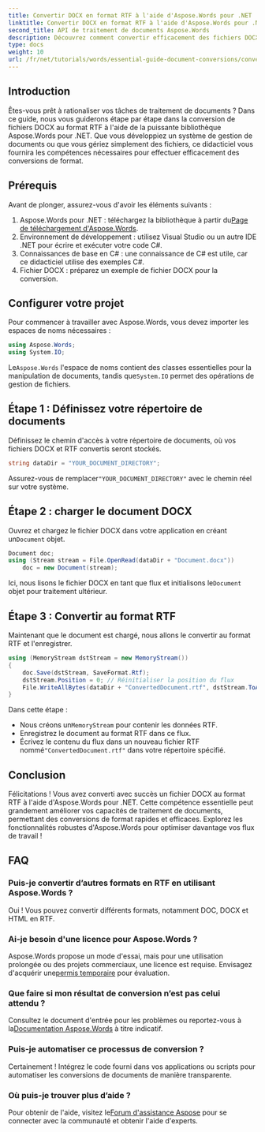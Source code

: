 ```yaml
---
title: Convertir DOCX en format RTF à l'aide d'Aspose.Words pour .NET
linktitle: Convertir DOCX en format RTF à l'aide d'Aspose.Words pour .NET
second_title: API de traitement de documents Aspose.Words
description: Découvrez comment convertir efficacement des fichiers DOCX au format RTF à l'aide de la bibliothèque Aspose.Words pour .NET. Ce guide étape par étape couvre le chargement de documents et l'enregistrement des conversions.
type: docs
weight: 10
url: /fr/net/tutorials/words/essential-guide-document-conversions/convert-docx-to-rtf/
---
```

## Introduction

Êtes-vous prêt à rationaliser vos tâches de traitement de documents ? Dans ce guide, nous vous guiderons étape par étape dans la conversion de fichiers DOCX au format RTF à l'aide de la puissante bibliothèque Aspose.Words pour .NET. Que vous développiez un système de gestion de documents ou que vous gériez simplement des fichiers, ce didacticiel vous fournira les compétences nécessaires pour effectuer efficacement des conversions de format.

## Prérequis

Avant de plonger, assurez-vous d'avoir les éléments suivants :

1.  Aspose.Words pour .NET : téléchargez la bibliothèque à partir du[Page de téléchargement d'Aspose.Words](https://releases.aspose.com/words/net/).
2. Environnement de développement : utilisez Visual Studio ou un autre IDE .NET pour écrire et exécuter votre code C#.
3. Connaissances de base en C# : une connaissance de C# est utile, car ce didacticiel utilise des exemples C#.
4. Fichier DOCX : préparez un exemple de fichier DOCX pour la conversion. 

## Configurer votre projet

Pour commencer à travailler avec Aspose.Words, vous devez importer les espaces de noms nécessaires :

```csharp
using Aspose.Words;
using System.IO;
```

 Le`Aspose.Words` l'espace de noms contient des classes essentielles pour la manipulation de documents, tandis que`System.IO` permet des opérations de gestion de fichiers.

## Étape 1 : Définissez votre répertoire de documents

Définissez le chemin d'accès à votre répertoire de documents, où vos fichiers DOCX et RTF convertis seront stockés. 

```csharp
string dataDir = "YOUR_DOCUMENT_DIRECTORY";
```

 Assurez-vous de remplacer`"YOUR_DOCUMENT_DIRECTORY"` avec le chemin réel sur votre système.

## Étape 2 : charger le document DOCX

 Ouvrez et chargez le fichier DOCX dans votre application en créant un`Document` objet.

```csharp
Document doc;
using (Stream stream = File.OpenRead(dataDir + "Document.docx"))
    doc = new Document(stream);
```

 Ici, nous lisons le fichier DOCX en tant que flux et initialisons le`Document` objet pour traitement ultérieur.

## Étape 3 : Convertir au format RTF

Maintenant que le document est chargé, nous allons le convertir au format RTF et l'enregistrer.

```csharp
using (MemoryStream dstStream = new MemoryStream())
{
    doc.Save(dstStream, SaveFormat.Rtf);
    dstStream.Position = 0; // Réinitialiser la position du flux
    File.WriteAllBytes(dataDir + "ConvertedDocument.rtf", dstStream.ToArray());
}
```

Dans cette étape :
-  Nous créons un`MemoryStream` pour contenir les données RTF.
- Enregistrez le document au format RTF dans ce flux.
-  Écrivez le contenu du flux dans un nouveau fichier RTF nommé`"ConvertedDocument.rtf"` dans votre répertoire spécifié.

## Conclusion

Félicitations ! Vous avez converti avec succès un fichier DOCX au format RTF à l'aide d'Aspose.Words pour .NET. Cette compétence essentielle peut grandement améliorer vos capacités de traitement de documents, permettant des conversions de format rapides et efficaces. Explorez les fonctionnalités robustes d'Aspose.Words pour optimiser davantage vos flux de travail !

## FAQ

### Puis-je convertir d’autres formats en RTF en utilisant Aspose.Words ?
Oui ! Vous pouvez convertir différents formats, notamment DOC, DOCX et HTML en RTF.

### Ai-je besoin d'une licence pour Aspose.Words ?
 Aspose.Words propose un mode d'essai, mais pour une utilisation prolongée ou des projets commerciaux, une licence est requise. Envisagez d'acquérir une[permis temporaire](https://purchase.conholdate.com/temporary-license/) pour évaluation.

### Que faire si mon résultat de conversion n’est pas celui attendu ?
 Consultez le document d'entrée pour les problèmes ou reportez-vous à la[Documentation Aspose.Words](https://reference.aspose.com/words/net/) à titre indicatif.

### Puis-je automatiser ce processus de conversion ?
Certainement ! Intégrez le code fourni dans vos applications ou scripts pour automatiser les conversions de documents de manière transparente.

### Où puis-je trouver plus d’aide ?
Pour obtenir de l'aide, visitez le[Forum d'assistance Aspose](https://forum.aspose.com/c/words/8) pour se connecter avec la communauté et obtenir l'aide d'experts.